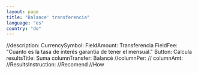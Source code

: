 ```yaml
---
layout: page
title: "Balance' transferencia"
language: "es"
country: "do"
---
```


//description:
CurrencySymbol:
FieldAmount: Transferencia
FieldFee: "Cuanto es la tasa de interés garantia de tener el mensual."
Button: Calcula
resultsTitle: Suma
columnTransfer: Balancé
//columnPer: 
// columnAmt:
//ResultsInstruction:
//Recomend
//How
